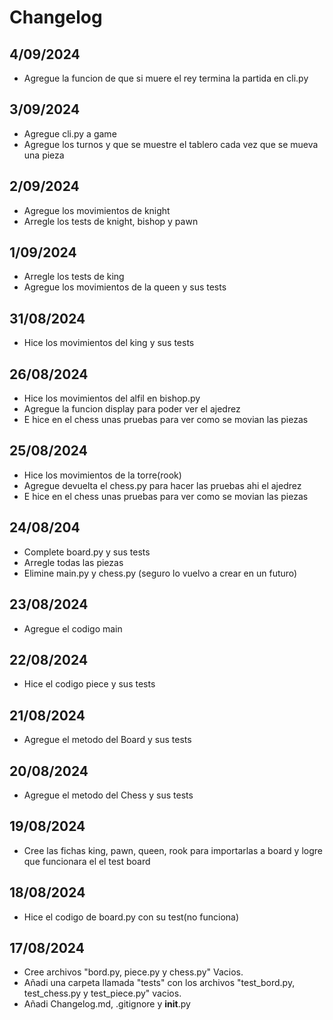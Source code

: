 # Changelog

## 4/09/2024
- Agregue la funcion de que si muere el rey termina la partida en cli.py

## 3/09/2024
- Agregue cli.py a game
- Agregue los turnos y que se muestre el tablero cada vez que se mueva una pieza

## 2/09/2024
- Agregue los movimientos de knight
- Arregle los tests de knight, bishop y pawn

## 1/09/2024
- Arregle los tests de king
- Agregue los movimientos de la queen y sus tests

## 31/08/2024
- Hice los movimientos del king y sus tests

## 26/08/2024
- Hice los movimientos del alfil en bishop.py
- Agregue la funcion display para poder ver el ajedrez
- E hice en el chess unas pruebas para ver como se movian las piezas

## 25/08/2024
- Hice los movimientos de la torre(rook)
- Agregue devuelta el chess.py para hacer las pruebas ahi
el ajedrez
- E hice en el chess unas pruebas para ver como se movian las piezas

## 24/08/204
- Complete board.py y sus tests 
- Arregle todas las piezas
- Elimine main.py y chess.py (seguro lo vuelvo a crear en un futuro)

## 23/08/2024
- Agregue el codigo main

## 22/08/2024
- Hice el codigo piece y sus tests

## 21/08/2024
- Agregue el metodo del Board y sus tests

## 20/08/2024
- Agregue el metodo del Chess y sus tests

## 19/08/2024
- Cree las fichas king, pawn, queen, rook para importarlas a board y logre que funcionara el el test board

## 18/08/2024
- Hice el codigo de board.py con su test(no funciona)

## 17/08/2024
- Cree archivos "bord.py, piece.py y chess.py" Vacios.
- Añadi una carpeta llamada "tests" con los archivos "test_bord.py, test_chess.py y test_piece.py" vacios. 
- Añadi Changelog.md, .gitignore y __init__.py 
